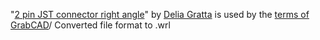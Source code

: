 "[2 pin JST connector right angle](https://grabcad.com/library/2-pin-jst-connector-right-angle-1)" by [Delia Gratta](https://grabcad.com/delia.gratta) is used by the [terms of GrabCAD](https://grabcad.com/terms)/ Converted file format to .wrl
